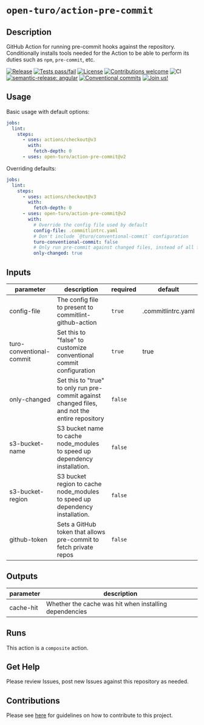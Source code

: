 # `open-turo/action-pre-commit`

<!-- prettier-ignore-start -->
<!-- action-docs-description -->
## Description

GitHub Action for running pre-commit hooks against the repository. Conditionally installs tools needed for the Action to be able to perform its duties such as `npm`, `pre-commit`, etc.
<!-- action-docs-description -->
<!-- prettier-ignore-end -->

[![Release](https://img.shields.io/github/v/release/open-turo/action-pre-commit)](https://github.com/open-turo/action-pre-commit/releases/)
[![Tests pass/fail](https://img.shields.io/github/workflow/status/open-turo/action-pre-commit/CI)](https://github.com/open-turo/action-pre-commit/actions/)
[![License](https://img.shields.io/github/license/open-turo/action-pre-commit)](./LICENSE)
[![Contributions welcome](https://img.shields.io/badge/contributions-welcome-brightgreen.svg)](https://github.com/dwyl/esta/issues)
![CI](https://github.com/open-turo/action-pre-commit/actions/workflows/release.yaml/badge.svg)
[![semantic-release: angular](https://img.shields.io/badge/semantic--release-angular-e10079?logo=semantic-release)](https://github.com/semantic-release/semantic-release)
[![Conventional commits](https://img.shields.io/badge/conventional%20commits-1.0.2-%23FE5196?logo=conventionalcommits&logoColor=white)](https://conventionalcommits.org)
[![Join us!](https://img.shields.io/badge/Turo-Join%20us%21-593CFB.svg)](https://turo.com/jobs)

## Usage

Basic usage with default options:

```yaml
jobs:
  lint:
    steps:
      - uses: actions/checkout@v3
        with:
          fetch-depth: 0
      - uses: open-turo/action-pre-commit@v2
```

Overriding defaults:

```yaml
jobs:
  lint:
    steps:
      - uses: actions/checkout@v3
        with:
          fetch-depth: 0
      - uses: open-turo/action-pre-commit@v2
        with:
          # Override the config file used by default
          config-file: .commitlintrc.yaml
          # Don't include `@turo/conventional-commit` configuration
          turo-conventional-commit: false
          # Only run pre-commit against changed files, instead of all files
          only-changed: true
```

<!-- prettier-ignore-start -->
<!-- action-docs-inputs -->
## Inputs

| parameter | description | required | default |
| --- | --- | --- | --- |
| config-file | The config file to present to commitlint-github-action | `true` | .commitlintrc.yaml |
| turo-conventional-commit | Set this to "false" to customize conventional commit configuration | `true` | true |
| only-changed | Set this to "true" to only run pre-commit against changed files, and not the entire repository | `false` |  |
| s3-bucket-name | S3 bucket name to cache node_modules to speed up dependency installation. | `false` |  |
| s3-bucket-region | S3 bucket region to cache node_modules to speed up dependency installation. | `false` |  |
| github-token | Sets a GitHub token that allows pre-commit to fetch private repos | `false` |  |
<!-- action-docs-inputs -->

<!-- action-docs-outputs -->
## Outputs

| parameter | description |
| --- | --- |
| cache-hit | Whether the cache was hit when installing dependencies |
<!-- action-docs-outputs -->

<!-- action-docs-runs -->
## Runs

This action is a `composite` action.
<!-- action-docs-runs -->
<!-- prettier-ignore-end -->

## Get Help

Please review Issues, post new Issues against this repository as needed.

## Contributions

Please see [here](https://github.com/open-turo/contributions) for guidelines on how to contribute to this project.
